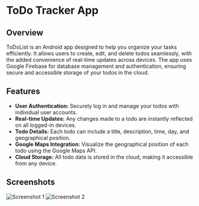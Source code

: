 # ToDo Tracker App

## Overview

ToDoList is an Android app designed to help you organize your tasks efficiently. It allows users to create, edit, and delete todos seamlessly, with the added convenience of real-time updates across devices. The app uses Google Firebase for database management and authentication, ensuring secure and accessible storage of your todos in the cloud.

## Features

- **User Authentication:** Securely log in and manage your todos with individual user accounts.
- **Real-time Updates:** Any changes made to a todo are instantly reflected on all logged-in devices.
- **Todo Details:** Each todo can include a title, description, time, day, and geographical position.
- **Google Maps Integration:** Visualize the geographical position of each todo using the Google Maps API.
- **Cloud Storage:** All todo data is stored in the cloud, making it accessible from any device.

## Screenshots

![Screenshot 1](/screenshot1.png)
![Screenshot 2](/screenshot2.png)
